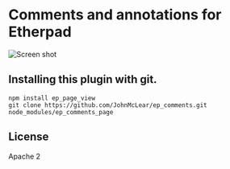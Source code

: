 # Comments and annotations for Etherpad

![Screen shot](http://i.imgur.com/sbiJ4xz.png)

## Installing this plugin with git.
```
npm install ep_page_view
git clone https://github.com/JohnMcLear/ep_comments.git node_modules/ep_comments_page
```

## License
Apache 2
